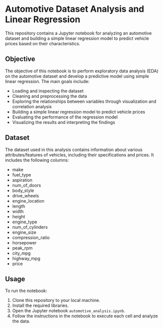 # Automotive Dataset Analysis and Linear Regression

This repository contains a Jupyter notebook for analyzing an automotive dataset and building a simple linear regression model to predict vehicle prices based on their characteristics.

## Objective

The objective of this notebook is to perform exploratory data analysis (EDA) on the automotive dataset and develop a predictive model using simple linear regression. The main goals include:

- Loading and inspecting the dataset
- Cleaning and preprocessing the data
- Exploring the relationships between variables through visualization and correlation analysis
- Building a simple linear regression model to predict vehicle prices
- Evaluating the performance of the regression model
- Visualizing the results and interpreting the findings

## Dataset

The dataset used in this analysis contains information about various attributes/features of vehicles, including their specifications and prices. It includes the following columns:

- make
- fuel_type
- aspiration
- num_of_doors
- body_style
- drive_wheels
- engine_location
- length
- width
- height
- engine_type
- num_of_cylinders
- engine_size
- compression_ratio
- horsepower
- peak_rpm
- city_mpg
- highway_mpg
- price

## Usage

To run the notebook:

1. Clone this repository to your local machine.
2. Install the required libraries.
3. Open the Jupyter notebook `automotive_analysis.ipynb`.
4. Follow the instructions in the notebook to execute each cell and analyze the data.


